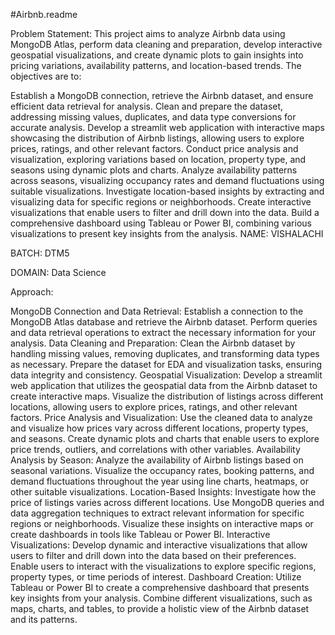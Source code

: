#Airbnb.readme

Problem Statement: This project aims to analyze Airbnb data using MongoDB Atlas, perform data cleaning and preparation, develop interactive geospatial visualizations, and create dynamic plots to gain insights into pricing variations, availability patterns, and location-based trends. The objectives are to:

Establish a MongoDB connection, retrieve the Airbnb dataset, and ensure efficient data retrieval for analysis.
Clean and prepare the dataset, addressing missing values, duplicates, and data type conversions for accurate analysis.
Develop a streamlit web application with interactive maps showcasing the distribution of Airbnb listings, allowing users to explore prices, ratings, and other relevant factors.
Conduct price analysis and visualization, exploring variations based on location, property type, and seasons using dynamic plots and charts.
Analyze availability patterns across seasons, visualizing occupancy rates and demand fluctuations using suitable visualizations.
Investigate location-based insights by extracting and visualizing data for specific regions or neighborhoods.
Create interactive visualizations that enable users to filter and drill down into the data.
Build a comprehensive dashboard using Tableau or Power BI, combining various visualizations to present key insights from the analysis.
NAME: VISHALACHI

BATCH: DTM5

DOMAIN: Data Science

Approach:

MongoDB Connection and Data Retrieval: Establish a connection to the MongoDB Atlas database and retrieve the Airbnb dataset. Perform queries and data retrieval operations to extract the necessary information for your analysis.
Data Cleaning and Preparation: Clean the Airbnb dataset by handling missing values, removing duplicates, and transforming data types as necessary. Prepare the dataset for EDA and visualization tasks, ensuring data integrity and consistency.
Geospatial Visualization: Develop a streamlit web application that utilizes the geospatial data from the Airbnb dataset to create interactive maps. Visualize the distribution of listings across different locations, allowing users to explore prices, ratings, and other relevant factors.
Price Analysis and Visualization: Use the cleaned data to analyze and visualize how prices vary across different locations, property types, and seasons. Create dynamic plots and charts that enable users to explore price trends, outliers, and correlations with other variables.
Availability Analysis by Season: Analyze the availability of Airbnb listings based on seasonal variations. Visualize the occupancy rates, booking patterns, and demand fluctuations throughout the year using line charts, heatmaps, or other suitable visualizations.
Location-Based Insights: Investigate how the price of listings varies across different locations. Use MongoDB queries and data aggregation techniques to extract relevant information for specific regions or neighborhoods. Visualize these insights on interactive maps or create dashboards in tools like Tableau or Power BI.
Interactive Visualizations: Develop dynamic and interactive visualizations that allow users to filter and drill down into the data based on their preferences. Enable users to interact with the visualizations to explore specific regions, property types, or time periods of interest.
Dashboard Creation: Utilize Tableau or Power BI to create a comprehensive dashboard that presents key insights from your analysis. Combine different visualizations, such as maps, charts, and tables, to provide a holistic view of the Airbnb dataset and its patterns.
